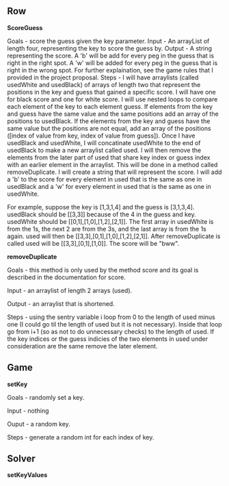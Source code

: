 ## Row

**ScoreGuess**

Goals - score the guess given the key parameter.
Input - An arrayList of length four, representing the key to score the guess by.
Output - A string representing the score. A 'b' will be add for every peg in the guess that is right in the right spot. A 'w' will be added for every peg in the guess that is right in the wrong spot. For further explaination, see the game rules that I provided in the project proposal.
Steps - I will have arraylists (called usedWhite and usedBlack) of arrays of length two that represent the positions in the key and guess that gained a specific score. I will have one for black score and one for white score. 
I will use nested loops to compare each element of the key to each element guess. If elements from the key and guess have the same value and the same positions add an array of the positions to usedBlack. If the elements from the key and guess have the same value but the positions are not equal, add an array of the positions ([index of value from key, index of value from guess]).
Once I have usedBlack and usedWhite, I will concatinate usedWhite to the end of usedBlack to make a new arraylist called used. I will then remove the elements from the later part of used that share key index or guess index with an earlier element in the arraylist. This will be done in a method called removeDuplicate.
I will create a string that will represent the score. I will add a 'b' to the score for every element in used that is the same as one in usedBlack and a 'w' for every element in used that is the same as one in usedWhite.

For example, suppose the key is [1,3,1,4] and the guess is [3,1,3,4]. usedBlack should be [[3,3]] because of the 4 in the guess and key. usedWhite should be [[0,1],[1,0],[1,2],[2,1]]. The first array in usedWhite is from the 1s, the next 2 are from the 3s, and the last array is from the 1s again. used will then be [[3,3],[0,1],[1,0],[1,2],[2,1]]. After removeDuplicate is called used will be [[3,3],[0,1],[1,0]]. The score will be "bww".

**removeDuplicate**

Goals - this method is only used by the method score and its goal is described in the documentation for score.

Input - an arraylist of length 2 arrays (used).

Output - an arraylist that is shortened.

Steps - using the sentry variable i loop from 0 to the length of used minus one (I could go til the length of used but it is not necessary). Inside that loop go from i+1 (so as not to do unnecessary checks) to the length of used. If the key indices or the guess indicies of the two elements in used under consideration are the same remove the later element.


## Game

**setKey**

Goals - randomly set a key.

Input - nothing

Ouput - a random key.

Steps - generate a random int for each index of key.


## Solver

**setKeyValues**
